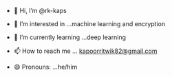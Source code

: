 - 👋 Hi, I’m @rk-kaps
- 👀 I’m interested in ...machine learning and encryption
- 🌱 I’m currently learning ...deep learning

- 📫 How to reach me ... kapoorritwik82@gmail.com
- 😄 Pronouns: ...he/him
